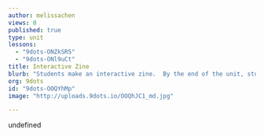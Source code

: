 ```yaml
---
author: melissachen
views: 0
published: true
type: unit
lessons: 
  - "9dots-ONZkSR5"
  - "9dots-ONl9uCt"
title: Interactive Zine
blurb: "Students make an interactive zine.  By the end of the unit, students will be able to code using Scratch and add the Makey Makey."
org: 9dots
id: "9dots-OOQYhMp"
image: "http://uploads.9dots.io/OOQhJC1_md.jpg"

---
```


undefined
